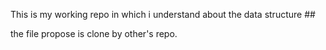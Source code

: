 This is my working repo in which i understand about the data structure ##

the file propose is clone by other's repo.
